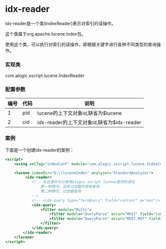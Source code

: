 idx-reader
=======

idx-reader是一个类(IndexReader)表示对索引的读操作。

这个类属于org.apache.lucene.index包。

使用这个类，可以执行对索引的读操作，即根据关键字进行各种不同类型的查询操作。





### 实现类

com.alogic.xscript.lucene.IndexReader


### 配置参数

| 编号 | 代码 | 说明 |
| ---- | ---- | ---- |
| 1 | pid | lucene的上下文对象id,缺省为$lucene |
| 2 | cid | idx-reader的上下文对象id,缺省为$idx-reader | 


### 案例

下面是一个创建idx-reader的案例：

```xml
<script>
    <using xmlTag="indexConf" module="com.alogic.xscript.lucene.IndexConf"/>

    <lucene indexDir="D:\\luceneIndex" analyzer="StandardAnalyzer">  
    	 <idx-reader>
	        <!-- 在这里你可以使用alogic-xcript-lucene提供的语句
	        	第一种情况，没有过滤器的简单查询
	        	第二种情况，过滤器查询
	        -->
       		<!-- <idx-query type="TermQuery" field="content" q="man"/> -->
        	<idx-query>
        		<filter module="Multi">
        			<filter module="QueryParse" occur="MUST" field="content" q="woman"/>
        			<filter module="QueryParse" occur="MUST_NOT" field="content" q="man"/>
        		</filter>
        	</idx-query>
        </idx-reader>
    </lucene>
</script>
```
